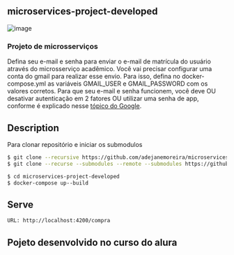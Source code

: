 ## microservices-project-developed
![image](https://user-images.githubusercontent.com/93550467/210370853-eba21bd8-f478-4465-9fd9-67f013279546.png)

### Projeto de microsserviços
Defina seu e-mail e senha para enviar o e-mail de matrícula do usuário através do microsserviço acadêmico.
Você vai precisar configurar uma conta do gmail para realizar esse envio. Para isso, defina no docker-compose.yml as variáveis GMAIL_USER e GMAIL_PASSWORD com os valores corretos.
Para que seu e-mail e senha funcionem, você deve OU desativar autenticação em 2 fatores OU utilizar uma senha de app, conforme é explicado nesse [tópico do Google](https://support.google.com/accounts/answer/185833?hl=pt-BR).


## Description

Para clonar repositório e iniciar os submodulos 
```bash
$ git clone --recursive https://github.com/adejanemoreira/microservices-project-developed ou
$ git clone --recurse --submodules --remote --submodules https://github.com/adejanemoreira/microservices-project-developed

$ cd microservices-project-developed
$ docker-compose up--build

```
## Serve

```bash
URL: http://localhost:4200/compra
```

## Pojeto desenvolvido no curso do alura


